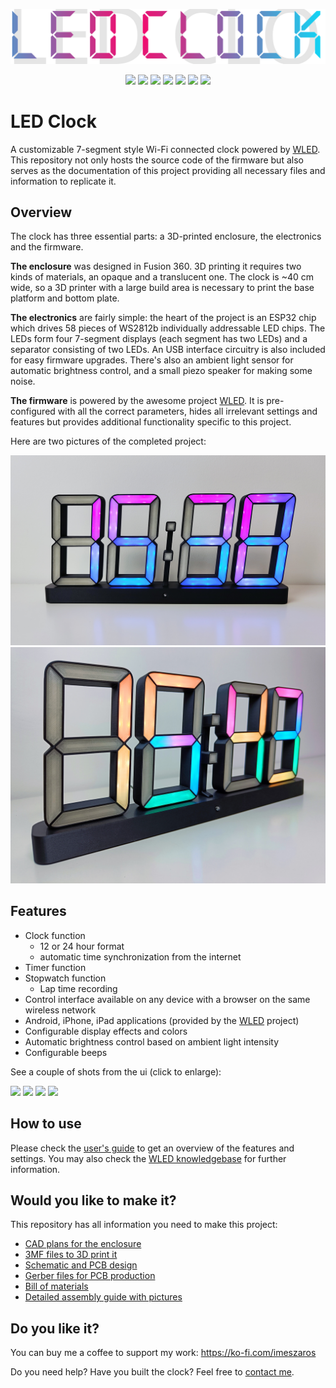 ![LED Clock](/ledclock/images/ledclock-logo-github.svg)
<p align="center">
  <a href="https://github.com/imeszaros/ledclock/releases"><img src="https://img.shields.io/github/release/imeszaros/ledclock.svg?style=flat-square"></a>
  <a href="https://raw.githubusercontent.com/imeszaros/ledclock/master/LICENSE"><img src="https://img.shields.io/github/license/imeszaros/ledclock?color=blue&style=flat-square"></a>
  <a href="https://github.com/Aircoookie/WLED-App"><img src="https://img.shields.io/badge/app-wled-blue.svg?style=flat-square"></a>
  <a href="https://www.printables.com/model/189433-wi-fi-connected-led-clock-powered-by-wled"><img src="https://img.shields.io/badge/models-printables-orange.svg?style=flat-square"></a>
  <a href="https://www.thingiverse.com/thing:5365230"><img src="https://img.shields.io/badge/models-thingiverse-blue.svg?style=flat-square"></a>
  <a href="https://ko-fi.com/imeszaros"><img src="https://img.shields.io/badge/support-ko--fi.com-gold"></a>
  <a href="https://imeszaros.github.io/ledclock/"><img src="https://img.shields.io/badge/install-esp%20web%20tools-green"></a>
</p>

# LED Clock

A customizable 7-segment style Wi-Fi connected clock powered by [WLED](https://github.com/Aircoookie/WLED). This repository not only hosts the source code of the firmware but also serves as the documentation of this project providing all necessary files and information to replicate it.

## Overview

The clock has three essential parts: a 3D-printed enclosure, the electronics and the firmware.

**The enclosure** was designed in Fusion 360. 3D printing it requires two kinds of materials, an opaque and a translucent one. The clock is ~40 cm wide, so a 3D printer with a large build area is necessary to print the base platform and bottom plate.

**The electronics** are fairly simple: the heart of the project is an ESP32 chip which drives 58 pieces of WS2812b individually addressable LED chips. The LEDs form four 7-segment displays (each segment has two LEDs) and a separator consisting of two LEDs. An USB interface circuitry is also included for easy firmware upgrades. There's also an ambient light sensor for automatic brightness control, and a small piezo speaker for making some noise.

**The firmware** is powered by the awesome project [WLED](https://github.com/Aircoookie/WLED). It is pre-configured with all the correct parameters, hides all irrelevant settings and features but provides additional functionality specific to this project.

Here are two pictures of the completed project:

![Photo 1](ledclock/images/photo1.jpg)
![Photo 2](ledclock/images/photo2.jpg)

## Features

- Clock function
  - 12 or 24 hour format
  - automatic time synchronization from the internet
- Timer function
- Stopwatch function
  - Lap time recording
- Control interface available on any device with a browser on the same wireless network
- Android, iPhone, iPad applications (provided by the [WLED](https://github.com/Aircoookie/WLED-App) project)
- Configurable display effects and colors
- Automatic brightness control based on ambient light intensity
- Configurable beeps

See a couple of shots from the ui (click to enlarge):

[<img src="https://github.com/imeszaros/ledclock/blob/master/ledclock/images/screenshot-palette.png?raw=true" width="200"/>](ledclock/images/screenshot-palette.png)
[<img src="https://github.com/imeszaros/ledclock/blob/master/ledclock/images/screenshot-clock.png?raw=true" width="200"/>](ledclock/images/screenshot-clock.png)
[<img src="https://github.com/imeszaros/ledclock/blob/master/ledclock/images/screenshot-timer.png?raw=true" width="200"/>](ledclock/images/screenshot-timer.png)
[<img src="https://github.com/imeszaros/ledclock/blob/master/ledclock/images/screenshot-stopwatch.png?raw=true" width="200"/>](ledclock/images/screenshot-stopwatch.png)

## How to use

Please check the [user's guide](/ledclock/users-guide.md) to get an overview of the features and settings. You may also check the [WLED knowledgebase](https://kno.wled.ge/) for further information.

## Would you like to make it?

This repository has all information you need to make this project:

- [CAD plans for the enclosure](/ledclock/models/cad/)
- [3MF files to 3D print it](/ledclock/models/3d-print/)
- [Schematic and PCB design](/ledclock/sch-pcb/)
- [Gerber files for PCB production](/ledclock/gerber/)
- [Bill of materials](/ledclock/bill-of-materials.md)
- [Detailed assembly guide with pictures](/ledclock/assembly-guide.md)

## Do you like it?

You can buy me a coffee to support my work: https://ko-fi.com/imeszaros

Do you need help? Have you built the clock? Feel free to [contact me](https://github.com/imeszaros).

